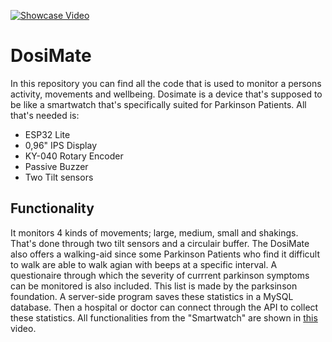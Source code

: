 [![Showcase Video](20190825_145248.jpg)](https://www.youtube.com/watch?v=mPuATmjmrOs)
# DosiMate
In this repository you can find all the code that is used to monitor a persons activity, movements and wellbeing. Dosimate is a device that's supposed to be like a smartwatch that's specifically suited for Parkinson Patients. All that's needed is:
- ESP32 Lite
- 0,96" IPS Display
- KY-040 Rotary Encoder
- Passive Buzzer
- Two Tilt sensors

## Functionality
It monitors 4 kinds of movements; large, medium, small and shakings. That's done through two tilt sensors and a circulair buffer.
The DosiMate also offers a walking-aid since some Parkinson Patients who find it difficult to walk are able to walk agian with beeps at a specific interval.
A questionaire through which the severity of currrent parkinson symptoms can be monitored is also included. This list is made by the parksinson foundation.
A server-side program saves these statistics in a MySQL database. Then a hospital or doctor can connect through the API to collect these statistics.
All functionalities from the "Smartwatch" are shown in [this](https://www.youtube.com/watch?v=mPuATmjmrOs) video.
